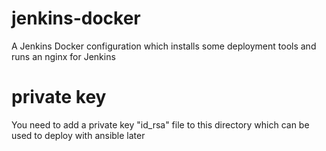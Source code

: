 # jenkins-docker

A Jenkins Docker configuration which installs some deployment tools and runs an nginx for Jenkins

# private key

You need to add a private key "id_rsa" file to this directory which can be used to deploy with ansible later
